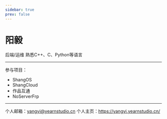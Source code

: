 ```yaml
---
sidebar: true
prev: false
---
```

# 阳毅
后端/运维
熟悉C++、C、Python等语言
***
参与项目：
- ShangOS
- ShangCloud
- 作品互通
- NoServerFrp
***
个人邮箱：yangyi@yearnstudio.cn
个人主页：https://yangyi.yearnstudio.cn/